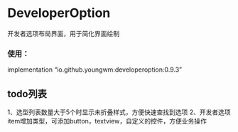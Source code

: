 # DeveloperOption
开发者选项布局界面，用于简化界面绘制

### 使用：
implementation “io.github.youngwm:developeroption:0.9.3”


## todo列表
1、选型列表数量大于5个时显示未折叠样式，方便快速查找到选项
2、开发者选项item增加类型，可添加button，textview，自定义的控件，方便业务操作
